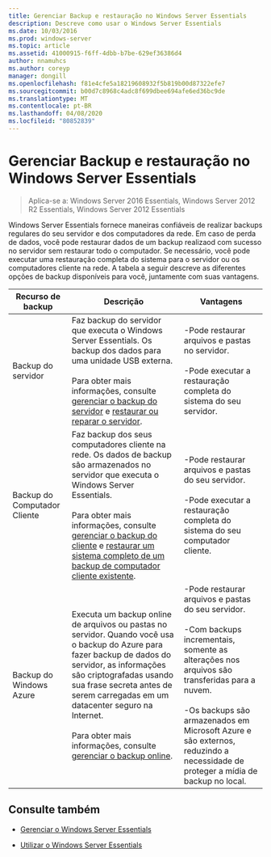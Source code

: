 ```yaml
---
title: Gerenciar Backup e restauração no Windows Server Essentials
description: Descreve como usar o Windows Server Essentials
ms.date: 10/03/2016
ms.prod: windows-server
ms.topic: article
ms.assetid: 41000915-f6ff-4dbb-b7be-629ef36386d4
author: nnamuhcs
ms.author: coreyp
manager: dongill
ms.openlocfilehash: f81e4cfe5a18219608932f5b819b00d87322efe7
ms.sourcegitcommit: b00d7c8968c4adc8f699dbee694afe6ed36bc9de
ms.translationtype: MT
ms.contentlocale: pt-BR
ms.lasthandoff: 04/08/2020
ms.locfileid: "80852839"
---
```

# <a name="manage-backup-and-restore-in-windows-server-essentials"></a>Gerenciar Backup e restauração no Windows Server Essentials

>Aplica-se a: Windows Server 2016 Essentials, Windows Server 2012 R2 Essentials, Windows Server 2012 Essentials
 
 Windows Server Essentials fornece maneiras confiáveis de realizar backups regulares do seu servidor e dos computadores da rede. Em caso de perda de dados, você pode restaurar dados de um backup realizaod com sucesso no servidor sem restaurar todo o computador. Se necessário, você pode executar uma restauração completa do sistema para o servidor ou os computadores cliente na rede. A tabela a seguir descreve as diferentes opções de backup disponíveis para você, juntamente com suas vantagens.  
  
|Recurso de backup|Descrição|Vantagens|  
|--------------------|-----------------|----------------|  
|Backup do servidor|Faz backup do servidor que executa o Windows Server Essentials. Os backup dos dados para uma unidade USB externa.<br /><br /> Para obter mais informações, consulte [gerenciar o backup do servidor](Manage-Server-Backup-in-Windows-Server-Essentials.md) e [restaurar ou reparar o servidor](Restore-or-repair-your-server-running-Windows-Server-Essentials.md).|-Pode restaurar arquivos e pastas no servidor.<br /><br /> -Pode executar a restauração completa do sistema do seu servidor.|  
|Backup do Computador Cliente|Faz backup dos seus computadores cliente na rede. Os dados de backup são armazenados no servidor que executa o Windows Server Essentials.<br /><br /> Para obter mais informações, consulte [gerenciar o backup do cliente](Manage-Client-Computer-Backup-in-Windows-Server-Essentials.md) e [restaurar um sistema completo de um backup de computador cliente existente](Restore-a-full-system-from-an-existing-client-computer-backup.md).|-Pode restaurar arquivos e pastas do seu servidor.<br /><br /> -Pode executar a restauração completa do sistema do seu computador cliente.|  
| Backup do Windows Azure|Executa um backup online de arquivos ou pastas no servidor. Quando você usa o backup do Azure para fazer backup de dados do servidor, as informações são criptografadas usando sua frase secreta antes de serem carregadas em um datacenter seguro na Internet.<br /><br /> Para obter mais informações, consulte [gerenciar o backup online](Manage-Online-Backup-in-Windows-Server-Essentials.md).|-Pode restaurar arquivos e pastas do seu servidor.<br /><br /> -Com backups incrementais, somente as alterações nos arquivos são transferidas para a nuvem.<br /><br /> -Os backups são armazenados em Microsoft Azure e são externos, reduzindo a necessidade de proteger a mídia de backup no local.|  
  
## <a name="see-also"></a>Consulte também  
  
-   [Gerenciar o Windows Server Essentials](Manage-Windows-Server-Essentials.md)  
  
-   [Utilizar o Windows Server Essentials](../use/Use-Windows-Server-Essentials.md)
